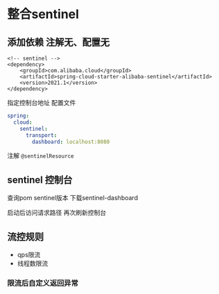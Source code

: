 # 整合sentinel


## 添加依赖    注解无、配置无
```pom
<!-- sentinel -->
<dependency>
    <groupId>com.alibaba.cloud</groupId>
    <artifactId>spring-cloud-starter-alibaba-sentinel</artifactId>
    <version>2021.1</version>
</dependency>
```

指定控制台地址
配置文件
```yml
spring:
  cloud:
    sentinel:
      transport:
        dashboard: localhost:8080
```

注解
`@sentinelResource`

## sentinel 控制台

查询pom sentinel版本   下载sentinel-dashboard

启动后访问请求路径 再次刷新控制台


## 流控规则
* qps限流
* 线程数限流



### 限流后自定义返回异常
